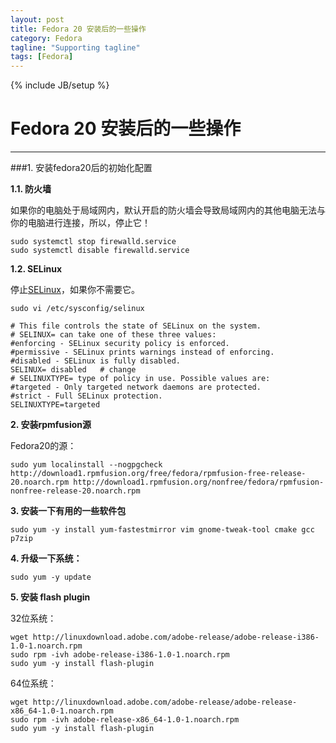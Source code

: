 ```yaml
---
layout: post
title: Fedora 20 安装后的一些操作
category: Fedora
tagline: "Supporting tagline"
tags: [Fedora]
---
```

{% include JB/setup %}
# Fedora 20 安装后的一些操作
---
###1. 安装fedora20后的初始化配置

**1.1. 防火墙**

如果你的电脑处于局域网内，默认开启的防火墙会导致局域网内的其他电脑无法与你的电脑进行连接，所以，停止它！

```
sudo systemctl stop firewalld.service
sudo systemctl disable firewalld.service
```
<!--break-->

**1.2. SELinux**

停止[SELinux](http://baike.baidu.com/view/487687.htm?fr=aladdin"百度百科")，如果你不需要它。

```
sudo vi /etc/sysconfig/selinux
```

```
# This file controls the state of SELinux on the system.
# SELINUX= can take one of these three values:
#enforcing - SELinux security policy is enforced.
#permissive - SELinux prints warnings instead of enforcing.
#disabled - SELinux is fully disabled.
SELINUX= disabled	# change
# SELINUXTYPE= type of policy in use. Possible values are:
#targeted - Only targeted network daemons are protected.
#strict - Full SELinux protection.
SELINUXTYPE=targeted
```


**2. 安装rpmfusion源**

Fedora20的源：

```
sudo yum localinstall --nogpgcheck http://download1.rpmfusion.org/free/fedora/rpmfusion-free-release-20.noarch.rpm http://download1.rpmfusion.org/nonfree/fedora/rpmfusion-nonfree-release-20.noarch.rpm
```


**3. 安装一下有用的一些软件包**

```
sudo yum -y install yum-fastestmirror vim gnome-tweak-tool cmake gcc p7zip
```

**4. 升级一下系统：**

```
sudo yum -y update
```

**5. 安装 flash plugin**

32位系统：

```
wget http://linuxdownload.adobe.com/adobe-release/adobe-release-i386-1.0-1.noarch.rpm
sudo rpm -ivh adobe-release-i386-1.0-1.noarch.rpm
sudo yum -y install flash-plugin
```

64位系统：

```
wget http://linuxdownload.adobe.com/adobe-release/adobe-release-x86_64-1.0-1.noarch.rpm
sudo rpm -ivh adobe-release-x86_64-1.0-1.noarch.rpm
sudo yum -y install flash-plugin
```